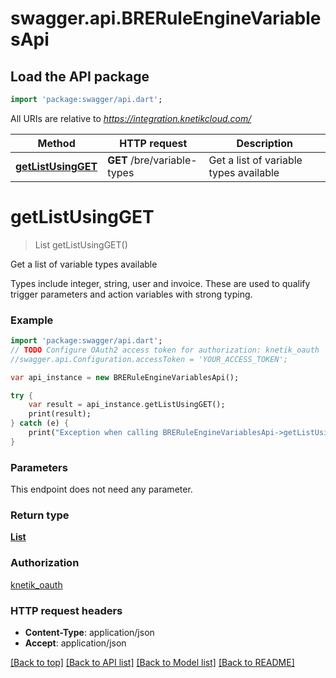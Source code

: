 # swagger.api.BRERuleEngineVariablesApi

## Load the API package
```dart
import 'package:swagger/api.dart';
```

All URIs are relative to *https://integration.knetikcloud.com/*

Method | HTTP request | Description
------------- | ------------- | -------------
[**getListUsingGET**](BRERuleEngineVariablesApi.md#getListUsingGET) | **GET** /bre/variable-types | Get a list of variable types available


# **getListUsingGET**
> List<VariableTypeResource> getListUsingGET()

Get a list of variable types available

Types include integer, string, user and invoice. These are used to qualify trigger parameters and action variables with strong typing.

### Example 
```dart
import 'package:swagger/api.dart';
// TODO Configure OAuth2 access token for authorization: knetik_oauth
//swagger.api.Configuration.accessToken = 'YOUR_ACCESS_TOKEN';

var api_instance = new BRERuleEngineVariablesApi();

try { 
    var result = api_instance.getListUsingGET();
    print(result);
} catch (e) {
    print("Exception when calling BRERuleEngineVariablesApi->getListUsingGET: $e\n");
}
```

### Parameters
This endpoint does not need any parameter.

### Return type

[**List<VariableTypeResource>**](VariableTypeResource.md)

### Authorization

[knetik_oauth](../README.md#knetik_oauth)

### HTTP request headers

 - **Content-Type**: application/json
 - **Accept**: application/json

[[Back to top]](#) [[Back to API list]](../README.md#documentation-for-api-endpoints) [[Back to Model list]](../README.md#documentation-for-models) [[Back to README]](../README.md)

